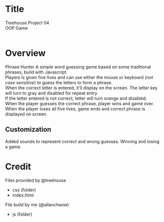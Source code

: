 # Title
Treehouse Project 04  
    OOP Game     
<br>

# Overview
Phrase Hunter
A simple word guessing game based on some traditional phrases, build with Javascript.  
Players is given five lives and can use either the mouse or keyboard (_not case sensitive_) to guess the letters to form a phrase.  
When the correct letter is entered, it'll display on the screen. The letter key will turn to gray and disabled for repeat entry.  
If the letter entered is not correct, letter will turn orange and disabled.  
When the player guesses the correct phrase, player wins and game over.  
When the player loses all five lives, game ends and correct phrase is displayed on screen. 
<br> 
## Customization
Added sounds to represent correct and wrong guesses. Winning and losing a game.

# Credit
Files provided by @treehouse
- css (folder)
- index.html

File build by me (@allancheow)
- js (folder)